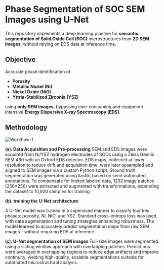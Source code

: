 # Phase Segmentation of SOC SEM Images using U-Net
This repository implements a deep learning pipeline for **semantic segmentation of Solid Oxide Cell (SOC)** microstructures from **2D SEM images**, without relying on EDS data at inference time.



## Objective

Accurate phase identification of:

- **Porosity**
- **Metallic Nickel (Ni)**
- **Nickel Oxide (NiO)**
- **Yttria-Stabilized Zirconia (YSZ)**

using **only SEM images**, bypassing time-consuming and equipment-intensive **Energy Dispersive X-ray Spectroscopy (EDS)**.


## Methodology

![Workflow-1](https://github.com/user-attachments/assets/300a5024-6907-4b06-b272-53513e8968df)



**(a). Data Acquisition and Pre-processing**
SEM and EDS images were acquired from Ni/YSZ hydrogen electrodes of SOCs using a Zeiss Gemini SEM 460 with an Oxford EDS detector. EDS maps, collected at lower resolution to reduce drift and acquisition time, were later upsampled and aligned to SEM images via a custom Python script. Ground truth segmentation was generated using Ilastik, based on semi-automated annotations. To compensate for limited labeled data, 1232 image patches (256×256) were extracted and augmented with transformations, expanding the dataset to 10,920 samples for training.

**(b). training the U-Net architecture**

A U-Net model was trained in a supervised manner to classify four key phases: porosity, Ni, NiO, and YSZ. Standard cross-entropy loss was used, with data augmentation and tuning strategies enhancing robustness. The model learned to accurately predict segmentation maps from raw SEM images—without requiring EDS at inference.

**(c). U-Net segmentation of SEM images**
Full-size images were segmented using a sliding window approach with overlapping patches. Predictions were averaged in overlapping regions to reduce edge artifacts and improve continuity, yielding high-quality, scalable segmentations suitable for automated microstructural analysis.

